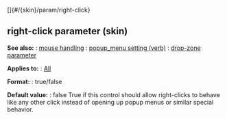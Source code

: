 []{#/{skin}/param/right-click}
  ## right-click parameter (skin)
  **See also:**
  :   [mouse handling](ref/DM/mose)
  :   [popup_menu setting (verb)](ref/set/popup_menu)
  :   [drop-zone parameter](ref/%7Bskin%7D/param/drop-zone)
  <!-- -->
  **Applies to:**
  :   [All](ref/%7Bskin%7D/control)
  <!-- -->
  **Format:**
  :   true/false
  <!-- -->
  **Default value:**
  :   false
  True if this control should allow right-clicks to behave like any other
  click instead of opening up popup menus or similar special behavior.